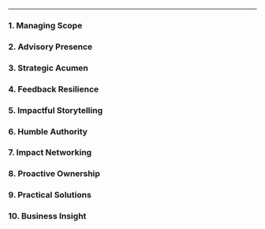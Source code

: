 ---

### **1. Managing Scope**

### **2. Advisory Presence**

### **3. Strategic Acumen**

### **4. Feedback Resilience**

### **5. Impactful Storytelling**

### **6. Humble Authority**

### **7. Impact Networking**

### **8. Proactive Ownership**

### **9. Practical Solutions**

### **10. Business Insight**